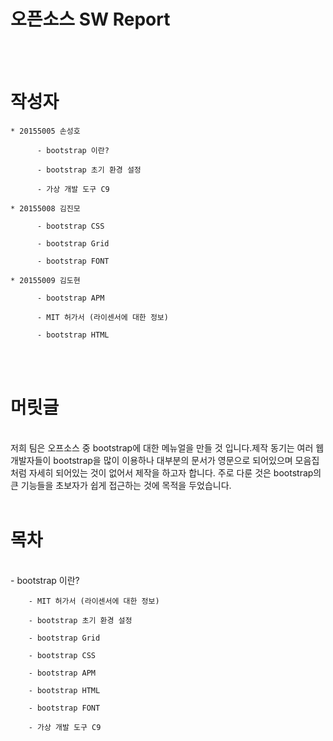 ﻿
 # 오픈소스 SW Report
 
</br>
</br>

#   작성자


    * 20155005 손성호

          - bootstrap 이란?

          - bootstrap 초기 환경 설정

          - 가상 개발 도구 C9

    * 20155008 김진모

          - bootstrap CSS

          - bootstrap Grid

          - bootstrap FONT

    * 20155009 김도현

          - bootstrap APM

          - MIT 허가서 (라이센서에 대한 정보)

          - bootstrap HTML

 </br>
 </br>

#   머릿글
</br>
        저희 팀은 오프소스 중 bootstrap에 대한 메뉴얼을 만들 것 입니다.제작 동기는 여러 웹 개발자들이 bootstrap을 많이 이용하나 대부분의 문서가 영문으로 되어있으며 모음집처럼 자세히 되어있는 것이 없어서 제작을 하고자 합니다. 주로 다룬 것은 bootstrap의 큰 기능들을 초보자가 쉽게 접근하는 것에 목적을 두었습니다.

</br>
</br>
    
#   목차
</br>
        - bootstrap 이란?

        - MIT 허가서 (라이센서에 대한 정보)

        - bootstrap 초기 환경 설정

        - bootstrap Grid

        - bootstrap CSS
        
        - bootstrap APM
        
        - bootstrap HTML
        
        - bootstrap FONT 
        
        - 가상 개발 도구 C9 

        
    